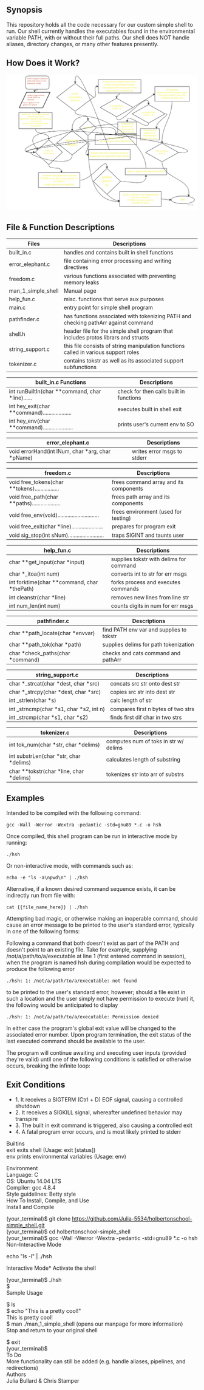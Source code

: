 <h2>Synopsis</h2>
<p>
This repository holds all the code necessary for our custom simple shell to run. Our shell currently handles the executables found in the environmental variable PATH, with or without their full paths. Our shell does NOT handle aliases, directory changes, or many other features presently.
</p>

<h2>How Does it Work?</h2>
<p>

![](https://github.com/Julia-5534/holbertonschool-simple_shell/blob/master/shellPFD.jpg)

</p>
<h2>File & Function Descriptions</h2>
<p>

| Files              | Descriptions                                                                         |
| ------------       | ------------------------------------------------------------------------------------ |
| built_in.c         | handles and contains built in shell functions                                        |
| error_elephant.c   | file containing error processing and writing directives                              |
| freedom.c          | various functions associated with preventing memory leaks                            |
| man_1_simple_shell | Manual page                                                                          |
| help_fun.c         | misc. functions that serve aux purposes                                              |
| main.c             | entry point for simple shell program                                                 |
| pathfinder.c       | has functions associated with tokenizing PATH and checking pathArr against command   |
| shell.h            | header file for the simple shell program that includes protos librars and structs    |
| string_support.c   | this file consists of string manipulation functions called in various support roles  |
| tokenizer.c        | contains tokstr as well as its associated support subfunctions                       |

| built_in.c Functions                             | Descriptions                             |
| ------------------------------------------------ | ---------------------------------------- |
| int runBuiltIn(char **command, char *line)...... |  check for then calls built in functions |
| int hey_exit(char **command).................... |  executes built in shell exit            |
| int hey_env(char **command)..................... |  prints user's current env to SO         |

| error_elephant.c                                 | Descriptions                             |
| ------------------------------------------------ | ---------------------------------------- |
| void errorHand(int lNum, char *arg, char *pName) | writes error msgs to stderr              |

| freedom.c                                        | Descriptions                             |
| ------------------------------------------------ | ---------------------------------------- |
| void free_tokens(char **tokens)................. | frees command array and its components   |
| void free_path(char **paths).................... | frees path array and its components      |
| void free_env(void)............................. | frees environment (used for testing)     |
| void free_exit(char *line)...................... | prepares for program exit                |
| void sig_stop(int sNum)......................... | traps SIGINT and taunts user             |

| help_fun.c                                   | Descriptions                             |
| -------------------------------------------- | ---------------------------------------- |
| char **get_input(char *input)                | supplies tokstr with delims for command  |
| char *_itoa(int num)                         | converts int to str for err msgs         |
| int forktime(char **command, char *thePath)  | forks process and executes commands      |
| int cleanstr(char *line)                     | removes new lines from line str          |
| int num_len(int num)                         | counts digits in num for err msgs        |

| pathfinder.c                                 | Descriptions                             |
| -------------------------------------------- | ---------------------------------------- |
| char **path_locate(char *envvar)             | find PATH env var and supplies to tokstr |
| char **path_tok(char *path)                  | supplies delims for path tokenization    |
| char *check_paths(char *command)             | checks and cats command and pathArr      |

| string_support.c                             | Descriptions                             |
| -------------------------------------------- | ---------------------------------------- |
| char *_strcat(char *dest, char *src)         | concats src str onto dest str            |
| char *_strcpy(char *dest, char *src)         | copies src str into dest str             |
| int _strlen(char *s)                         | calc length of str                       |
| int _strncmp(char *s1, char *s2, int n)      | compares first n bytes of two strs       |
| int _strcmp(char *s1, char *s2)              | finds first dif char in two strs         |

| tokenizer.c                                  | Descriptions                             |
| -------------------------------------------- | ---------------------------------------- |
| int tok_num(char *str, char *delims)         | computes num of toks in str w/ delims    |
| int substrLen(char *str, char *delims)       | calculates length of substring           |
| char **tokstr(char *line, char *delims)      | tokenizes str into arr of substrs        |

</p>

<h2>Examples</h2>
Intended to be compiled with the following command:

```
gcc -Wall -Werror -Wextra -pedantic -std=gnu89 *.c -o hsh
```

Once compiled, this shell program can be run in interactive mode by running:

```
./hsh
```

Or non-interactive mode, with commands such as:

```
echo -e "ls -a\npwd\n" | ./hsh
```

Alternative, if a known desired command sequence exists, it can be indirectly run from file with:

```
cat {{file_name_here}} | ./hsh
```

Attempting bad magic, or otherwise making an inoperable command, should cause an error message
to be printed to the user's standard error, typically in one of the following forms:

Following a command that both doesn't exist as part of the PATH and doesn't point to an existing file.
Take for example, supplying /not/a/path/to/a/executable at line 1 (first entered command in session),
when the program is named hsh during compilation would be expected to produce the following error

```
./hsh: 1: /not/a/path/to/a/executable: not found
```

to be printed to the user's standard error, however; should a file exist in such a location and
the user simply not have permission to execute (run) it, the following would be anticipated to display

```
./hsh: 1: /not/a/path/to/a/executable: Permission denied
```

In either case the program's global exit value will be changed to the associated error number.
Upon program termination, the exit status of the last executed command should be available to the user.

The program will continue awaiting and executing user inputs (provided they're valid) until
one of the following conditions is satisfied or otherwise occurs, breaking the infinite loop:

<h2>Exit Conditions</h2>
<ul>
<li>1. It receives a SIGTERM (Ctrl + D) EOF signal, causing a controlled shutdown</li>
<li>2. It receives a SIGKILL signal, whereafter undefined behavior may transpire</li>
<li>3. The built in exit command is triggered, also causing a controlled exit</li>
<li>4. A fatal program error occurs, and is most likely printed to stderr</li>
</ul>

Builtins  
exit exits shell (Usage: exit [status])  
env prints environmental variables (Usage: env)  
  
Environment  
Language: C  
OS: Ubuntu 14.04 LTS  
Compiler: gcc 4.8.4  
Style guidelines: Betty style  
How To Install, Compile, and Use  
Install and Compile  

(your_terminal)$ git clone https://github.com/Julia-5534/holbertonschool-simple_shell.git  
(your_terminal)$ cd holbertonschool-simple_shell  
(your_terminal)$ gcc -Wall -Werror -Wextra -pedantic -std=gnu89 *.c -o hsh  
Non-Interactive Mode  
  
echo "ls -l" | ./hsh  
  
Interactive Mode* Activate the shell  
  
(your_terminal)$ ./hsh  
$  
Sample Usage  
  
$ ls  
$ echo "This is a pretty cool!"  
This is pretty cool!  
$ man ./man_1_simple_shell (opens our manpage for more information)  
Stop and return to your original shell  

$ exit  
(your_terminal)$  
To Do  
More functionality can still be added (e.g. handle aliases, pipelines, and redirections)  
Authors  
Julia Bullard & Chris Stamper  
